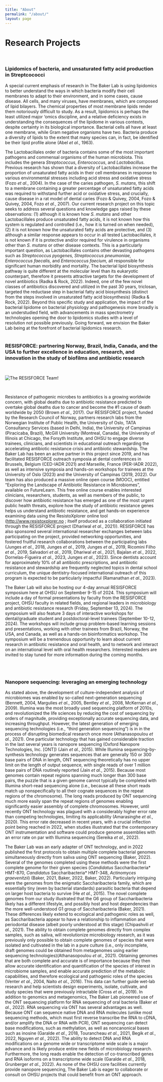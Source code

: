 ```yaml
---
title: "About"
permalink: "/about/"
layout: page
---
```



# Research Projects

<br/>

### Lipidomics of bacteria, and unsaturated fatty acid production in Streptcococci

A special current emphasis of research in The Baker Lab is using lipidomics to better understand the ways in which bacteria modify their cell membranes to adapt to their environment, and in some cases, cause disease. All cells, and many viruses, have membranes, which are composed of lipid bilayers.  The chemical properties of most membrane lipids render them notoriously difficult to study.  As a result, lipidomics is perhaps the least utilized major ‘omics discipline, and a relative deficiency exists in understanding the consequences of the lipidome in various contexts, despite certainty in its biological importance.  Bacterial cells all have at least one membrane, while Gram negative organisms have two.  Bacteria produce a diversity of lipids to the extent that many species can, in fact, be identified be their lipid profile alone (Abel *et al.*, 1963).  

The Lactobacillales order of bacteria contains some of the most important pathogens and commensal organisms of the human microbiota.  This includes the genera *Streptococcus*, *Enterococcus*, and *Lactobacillus*.  Previous research has shown that a diversity of Lactobacillales increase the proportion of unsaturated fatty acids in their cell membranes in response to various environmental stresses including acid stress and oxidative stress (Fozo *et al.*, 2004).  In the case of the caries pathogen, *S. mutans,* this shift to a membrane containing a greater percentage of unsaturated fatty acids was required to withstand further acid or oxidative stress, and crucially, cause disease in a rat model of dental caries (Fozo & Quivey, 2004, Fozo & Quivey, 2004, Fozo *et al.*, 2007).  Our current research project on this topic seeks to address several questions and knowledge gaps raised by these observations:  (1) although it is known how *S. mutans* and other Lactobacillales produce unsaturated fatty acids, it is not known how this system is regulated and controlled (i.e., how it is turned on when needed), (2) it is not known how the unsaturated fatty acids are protective, and (3) although a similar response appears to occur in all tested Lactobacillales, it is not known if it is protective and/or required for virulence in organisms other than *S. mutans* or other disease contexts.  This is a particularly important question, as Lactobacillales contains other devasting pathogens such as *Streptococcus pyogenes, Streptococcus pneumoniae, Enterococcus faecalis,* and *Enterococcus faecium,* all responsible for significant human morbidity and mortality.  The bacterial lipid biosynthesis pathway is quite different at the molecular level than its eukaryotic counterpart, therefore it presents attractive targets for the development of novel antibiotics (Radka & Rock, 2022).  Indeed, one of the few novel classes of antibiotics discovered and utilized in the past 30 years, triclosan, targeted the reductase step in bacterial fatty acid biosynthesis (distinct from the steps involved in unsaturated fatty acid biosynthesis) (Radka & Rock, 2022).  Beyond this specific study and application, the impact of the bacterial lipidome on bacterial physiology and pathogenesis more broadly is an understudied field, with advancements in mass spectrometry technologies opening the door to lipidomics studies with a level of resolution not possible previously.  Going forward, we envision the Baker Lab being at the forefront of bacterial lipidomics research.
<br/><br/>




### RESISFORCE: partnering Norway, Brazil, India, Canada, and the USA to further excellence in education, research, and innovation in the study of biofilms and antibiotic research

<br/>

![The RESISFORCE Team!](assets/images/projects-RESISFORCE/IMG_3827.jpg "The RESISFORCE Team in Norway, 2023")

<br/>

Resistance of pathogenic microbes to antibiotics is a growing worldwide concern, with global deaths due to antibiotic resistance predicted to overtake global deaths due to cancer and become the #1 cause of death worldwide by 2050 (Brown *et al.*, 2017).  Our RESISFORCE project, funded by the Research Council of Norway, partners research labs from the Norwegian Institute of Public Health, the University of Oslo, TATA Consultancy Services (based in Delhi, India), the University of Campinas (Piracicaba, Brazil), McGill University (Montreal, Canada), the University of Illinois at Chicago, the Forsyth Institute, and OHSU to engage diverse trainees, clinicians, and scientists in educational outreach regarding the accelerating antibiotic resistance crisis and antibiotic stewardship.  The Baker Lab has been an active partner in this project since 2019, and has facilitated RESISFORCE outreach symposia at dental conferences in Brussels, Belgium (CED-IADR 2021) and Marseille, France (PER-IADR 2022), as well as intensive symposia and hands-on workshops for trainees at the University of Oslo (2023) and the University of Campinas (2019, 2022).  Our team has also produced a massive online open course (MOOC), entitled “Exploring the Landscape of Antibiotic Resistance in Microbiomes”, available on FutureLearn.  This free online course enables interested clinicians, researchers, students, as well as members of the public, to discover how antibiotic resistance has emerged as one of the most urgent public health threats, explore how the study of antibiotic resistance genes helps us understand antibiotic resistance, and get hands-on experience examining data using the ResistoXplorer online tool (<http://www.resistoxplorer.no> ; itself produced as a collaboration initiated through the RESISFORCE project (Dhariwal *et al.*, 2021)).  RESISFORCE has also sponsored several international researcher exchanges between labs participating on the project, provided networking opportunities, and fostered fruitful research collaborations between the participating labs (Junges *et al.*, 2018, Junges *et al.*, 2019, Junges *et al.*, 2019, Ricomini Filho *et al.*, 2019, Salvadori *et al.*, 2019, Dhariwal *et al.*, 2021, Bajalan *et al.*, 2022, Dornelas-Figueira *et al.*, 2023, Junges *et al.*, 2023).  Since dentists account for approximately 10% of all antibiotic prescriptions, and antibiotic resistance and stewardship are frequently neglected topics in dental school curriculum, the unique dentistry-focused international outreach of this program is expected to be particularly impactful (Ramanathan *et al.*, 2023).  

The Baker Lab will also be hosting our 4-day annual RESISFORCE symposium here at OHSU on September 9-15 of 2024.  This symposium will include a day of formal presentations by faculty from the RESISFORCE project, OHSU faculty in related fields, and regional leaders in microbiology and antibiotic resistance research (Friday, September 13, 2024). The symposium will also feature 3 days of interactive workshops for dental/graduate student and postdoctoral-level trainees (September 10-12, 2024).  The workshops will include group problem-based learning sessions and presentations, working with other trainees from Brazil, Norway, the USA, and Canada, as well as a hands-on bioinformatics workshop.  The symposium will be a tremendous opportunity to learn about current research in antibiotic resistance and oral health, and to network and interact on an international level with oral health researchers.  Interested readers are invited to stay tuned for more information during the coming months.

<br/><br/>

### Nanopore sequencing:  leveraging an emerging technology

As stated above, the development of culture-independent analysis of microbiomes was enabled by so-called next-generation sequencing (Bennett, 2004, Margulies *et al.*, 2005, Bentley *et al.*, 2008, McKernan *et al.*, 2009).  Illumina was the most broadly used sequencing platform of 2010s, and revolutionized the life sciences by reducing the cost of sequencing by orders of magnitude, providing exceptionally accurate sequencing data, and increasing throughput. However, the latest generation of emerging sequencing technologies (i.e., “third generation sequencing”) is in in the process of disrupting biomedical research once more (Athanasopoulou *et al.*, 2021).  One particular technology that has gained considerable traction in the last several years is nanopore sequencing (Oxford Nanopore Technologies, Inc. [ONT]) (Jain *et al.*, 2015).  While Illumina sequencing-by-synthesis technology generates sequences that are generally 150 or 300 base pairs of DNA in length, ONT sequencing theoretically has no upper limit on the length of output sequence, with single reads of over 1 million base pairs of DNA routinely reported (Jain *et al.*, 2015).  Because most genomes contain repeat regions spanning much longer than 300 base pairs, the puzzle that is a given genome cannot typically be completed with Illumina short-read sequencing alone (i.e., because all these short reads match up nonspecifically to all their cognate sequences in the repeat regions of the chromosome).  The long reads produced by ONT sequencing much more easily span the repeat regions of genomes enabling significantly easier assembly of complete chromosomes.  However, until recently ONT technology was plagued with a considerably higher error rate than competing technologies, limiting its applicability (Amarasinghe *et al.*, 2020).  This error rate decreased in recent years, with a crucial inflection point being reached in 2022, when studies illustrated that the contemporary ONT instrumentation and software could produce genome assemblies with an error rate on par with Illumina sequencing (Sereika *et al.*, 2022).  

The Baker Lab was an early adapter of ONT technology, and in 2022 published the first protocols to obtain multiple complete bacterial genomes simultaneously directly from saliva using ONT sequencing (Baker, 2022).  Several of the genomes completed using these methods were the first complete genome for their given species (*Candidatus* Saccharibacteria* HMT-870, *Candidatus* Saccharibacteria* HMT-348, *Actinomyces graevenitzii*) (Baker, 2021, Baker, 2022, Baker, 2022).  Particularly intriguing were the genomes from the enigmatic Saccharibacteria family, which are essentially tiny (even by bacterial standards) parasitic bacteria that depend on larger host bacteria to survive (He *et al.*, 2015).  The novel complete genomes from our study illustrated that the G6 group of Saccharibacteria likely has a different lifestyle, and possibly host and host dependencies than the more well-understood G1 group of Saccharibacteria (Baker, 2021).  These differences likely extend to ecological and pathogenic roles as well, as Saccharibacteria appear to have a relationship to inflammation and periodontal disease (albeit poorly understood at this stage) (Chipashvili *et al.*, 2021).  The ability to obtain complete genomes directly from complex samples, such as saliva, will revolutionize microbiology research, as it was previously only possible to obtain complete genomes of species that were isolated and cultivated in the lab in a pure culture (i.e., only incomplete, draft genomes could be obtained from metagenomes using earlier sequencing technologies)(Athanasopoulou *et al.*, 2021).  Obtaining genomes that are both complete and accurate is of importance because they then allow accurate identification and quantification of the species of interest in microbiome samples, and enable accurate prediction of the metabolic capabilities, and therefore ecological and pathogenic roles of the species (Venter *et al.*, 2004, Naito *et al.*, 2016).  This data can further guide wet-lab research and help scientists design experiments, isolate, cultivate, and study species that were previously intractable (Cross *et al.*, 2019).  In addition to genomics and metagenomics, The Baker Lab pioneered use of the ONT sequencing platform for RNA sequencing of oral bacteria (Baker *et al.*, 2022).  RNA sequencing via ONT has several advantages as well.  Because ONT can sequence native DNA and RNA molecules (unlike most sequencing methods, which must first reverse transcribe the RNA to cDNA, and/or amplify the DNA or RNA with PCR), ONT sequencing can detect base modifications, such as methylation, as well as noncanonical bases such as inosine (Garalde *et al.*, 2018, Tourancheau *et al.*, 2021, Begik *et al.*, 2022, Nguyen *et al.*, 2022).  The ability to detect DNA and RNA modifications on a genome wide or transcriptome wide scale is a major advance and is likely produce entire new fields of microbiology research.  Furthermore, the long reads enable the detection of co-transcribed genes and RNA isoforms on a transcriptome wide scale (Garalde *et al.*, 2018, Grunberger *et al.*, 2022).  As none of the OHSU core facilities currently provide nanopore sequencing, The Baker Lab is eager to collaborate or consult on OHSU projects that could benefit from an ONT approach.

